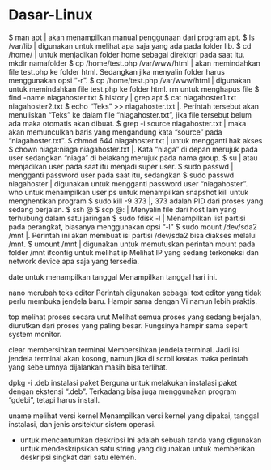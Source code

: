 # Dasar-Linux
$ man apt | akan menampilkan manual penggunaan dari program apt.
$ ls /var/lib | digunakan untuk melihat apa saja yang ada pada folder lib.
$ cd /home/ | untuk menjadikan folder home sebagai direktori pada saat itu.
mkdir namafolder
$ cp /home/test.php /var/www/html | akan memindahkan file test.php ke folder html. Sedangkan jika menyalin folder harus menggunakan opsi “-r”.
$ cp /home/test.php /var/www/html | digunakan untuk memindahkan file test.php ke folder html.
rm <file> untuk menghapus file
$ find -name niagahoster.txt
$ history | grep apt
$ cat niagahoster1.txt niagahoster2.txt
$ echo “Teks” >> niagahoster.txt |. Perintah tersebut akan menuliskan “Teks” ke dalam file “niagahoster.txt”, jika file tersebut belum ada maka otomatis akan dibuat.
$ grep -i source niagahoster.txt | maka akan memunculkan baris yang mengandung kata “source” pada “niagahoster.txt”.
$ chmod 644 niagahoster.txt | untuk mengganti hak akses
$ chown niaga:niaga niagahoster.txt |. Kata “niaga” di depan merujuk pada user sedangkan “niaga” di belakang merujuk pada nama group.
$ su <nama user> | atau menjadikan user pada saat itu menjadi super user.
$ sudo passwd | mengganti password user pada saat itu, sedangkan
$ sudo passwd niagahoster | digunakan untuk mengganti password user “niagahoster”.
who untuk menampilkan user
ps untuk menampilkan snapshot
kill untuk menghentikan program
$ sudo kill -9 373 |, 373 adalah PID dari proses yang sedang berjalan.
$ ssh <namauser>@<ip>
$ scp <file> <user>@<ip>:<folder tujuan> | Menyalin file dari host lain yang terhubung dalam satu jaringan
$ sudo fdisk -l | Menampilkan list partisi pada perangkat, biasanya menggunakan opsi “-l”
$ sudo mount /dev/sda2 /mnt |. Perintah ini akan membuat isi partisi /dev/sda2 bisa diakses melalui /mnt.
$ umount /mnt | digunakan untuk memutuskan perintah mount pada folder /mnt
ifconfig untuk melihat ip
Melihat IP yang sedang terkoneksi dan network device apa saja yang tersedia.

date untuk menampilkan tanggal
Menampilkan tanggal hari ini.

nano merubah teks editor
Perintah digunakan sebagai text editor yang tidak perlu membuka jendela baru. Hampir sama dengan Vi namun lebih praktis.

top melihat proses secara urut
Melihat semua proses yang sedang berjalan, diurutkan dari proses yang paling besar. Fungsinya hampir sama seperti system monitor.

clear membersihkan terminal
Membersihkan jendela terminal. Jadi isi jendela terminal akan kosong, namun jika di scroll keatas maka perintah yang sebelumnya dijalankan masih bisa terlihat.

dpkg -i <namapackage>.deb instalasi paket
Berguna untuk melakukan instalasi paket dengan ekstensi “.deb”. Terkadang bisa juga menggunakan program “gdebi”, tetapi harus install.

uname melihat versi kernel
Menampilkan versi kernel yang dipakai, tanggal instalasi, dan jenis arsitektur sistem operasi.

* untuk mencantumkan deskripsi
Ini adalah sebuah tanda yang digunakan untuk mendeskripsikan satu string yang digunakan untuk memberikan deskripsi singkat dari satu elemen.
